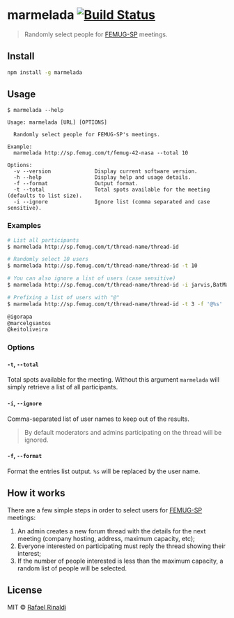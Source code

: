 # marmelada [![Build Status](https://travis-ci.org/rafaelrinaldi/marmelada.svg?branch=master)](https://travis-ci.org/rafaelrinaldi/marmelada)

> Randomly select people for [FEMUG-SP](http://sp.femug.com) meetings.

## Install

```sh
npm install -g marmelada
```

## Usage

```
$ marmelada --help

Usage: marmelada [URL] [OPTIONS]

  Randomly select people for FEMUG-SP's meetings.

Example:
  marmelada http://sp.femug.com/t/femug-42-nasa --total 10

Options:
  -v --version              Display current software version.
  -h --help                 Display help and usage details.
  -f --format               Output format.
  -t --total                Total spots available for the meeting (defaults to list size).
  -i --ignore               Ignore list (comma separated and case sensitive).
```

### Examples

```sh
# List all participants
$ marmelada http://sp.femug.com/t/thread-name/thread-id

# Randomly select 10 users
$ marmelada http://sp.femug.com/t/thread-name/thread-id -t 10

# You can also ignore a list of users (case sensitive)
$ marmelada http://sp.femug.com/t/thread-name/thread-id -i jarvis,BatMan,YOLO

# Prefixing a list of users with "@"
$ marmelada http://sp.femug.com/t/thread-name/thread-id -t 3 -f '@%s'

@igorapa
@marcelgsantos
@keitoliveira
```

### Options

#### `-t`, `--total`

Total spots available for the meeting. Without this argument `marmelada` will simply retrieve a list of all participants.

#### `-i`, `--ignore`

Comma-separated list of user names to keep out of the results.

> By default moderators and admins participating on the thread will be ignored.

#### `-f`, `--format`

Format the entries list output. `%s` will be replaced by the user name.

## How it works

There are a few simple steps in order to select users for [FEMUG-SP](http://sp.femug.com) meetings:

1. An admin creates a new forum thread with the details for the next meeting (company hosting, address, maximum capacity, etc);
2. Everyone interested on participating must reply the thread showing their interest;
3. If the number of people interested is less than the maximum capacity, a random list of people will be selected.

## License

MIT © [Rafael Rinaldi](http://rinaldi.io)
